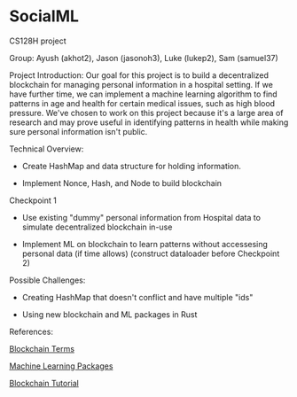 # SocialML
CS128H project

Group: Ayush (akhot2), Jason (jasonoh3), Luke (lukep2), Sam (samuel37)


Project Introduction: Our goal for this project is to build a decentralized blockchain for managing personal information in a hospital setting. If we have further time, we can implement a machine learning algorithm to find patterns in age and health for certain medical issues, such as high blood pressure. We've chosen to work on this project because it's a large area of research and may prove useful in identifying patterns in health while making sure personal information isn't public.


Technical Overview: 


 - Create HashMap and data structure for holding information.

 - Implement Nonce, Hash, and Node to build blockchain
 
 Checkpoint 1
 
 - Use existing "dummy" personal information from Hospital data to simulate decentralized blockchain in-use
 
 - Implement ML on blockchain to learn patterns without accessesing personal data (if time allows) (construct dataloader before Checkpoint 2)
 

Possible Challenges:

 - Creating HashMap that doesn't conflict and have multiple "ids"
 
 - Using new blockchain and ML packages in Rust
 

References:

[Blockchain Terms](https://www.velotio.com/engineering-blog/introduction-to-blockchain-and-how-bitcoin-works)

[Machine Learning Packages](https://www.arewelearningyet.com/)

[Blockchain Tutorial](https://blog.logrocket.com/how-to-build-a-blockchain-in-rust/)

